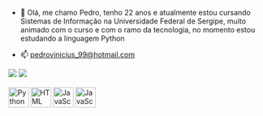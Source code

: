 - 👋 Olá, me chamo Pedro, tenho 22 anos e atualmente estou cursando Sistemas de Informação na Universidade Federal de Sergipe, muito animado com o curso e
     com o ramo da tecnologia, no momento estou estudando a linguagem Python

- 📫 pedrovinicius_99@hotmail.com

<div>
     <img heigth="180em" src= "https://github-readme-stats.vercel.app/api?username=zPedroz&count_private=true&show_icons=true&theme=merko"/>
     <img heigth="180em" src="https://github-readme-stats.vercel.app/api/top-langs/?username=zPedroz&hide=tcl,html,roff,plsql&theme=merko"/>
</div>

<div style="display: inline_block"><br>
     <img align="center" alt="Python" heigth="30" width="40" src="https://cdn.jsdelivr.net/gh/devicons/devicon/icons/python/python-original.svg" />
     <img align="center" alt="HTML" heigth="30" width="40" src="https://cdn.jsdelivr.net/gh/devicons/devicon/icons/html5/html5-original.svg" />
     <img align="center" alt="JavaScript" heigth="30" width="40" src="https://cdn.jsdelivr.net/gh/devicons/devicon/icons/javascript/javascript-original.svg" />
     <img align="center" alt="JavaScript" heigth="30" width="40"src="https://cdn.jsdelivr.net/gh/devicons/devicon/icons/angularjs/angularjs-original.svg" />
</div>     
<!---
zPedroz/zPedroz is a ✨ special ✨ repository because its `README.md` (this file) appears on your GitHub profile.
You can click the Preview link to take a look at your changes.
--->

